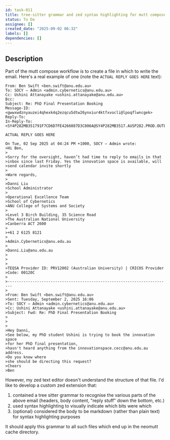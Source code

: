 ```yaml
---
id: task-011
title: tree-sitter grammar and zed syntax highlighting for mutt compose file
status: To Do
assignee: []
created_date: "2025-09-02 06:32"
labels: []
dependencies: []
---
```


## Description

Part of the mutt compose workflow is to create a file in which to write the
email. Here's a real example of one (note the `ACTUAL REPLY GOES HERE` text):

```
From: Ben Swift <ben.swift@anu.edu.au>
To: SOCY – Admin <admin.cybernetics@anu.edu.au>
Cc: Ushini Attanayake <ushini.attanayake@anu.edu.au>
Bcc:
Subject: Re: PhD Final Presentation Booking
Message-ID: <gwwxwdznyauzei4qhexk4q2ezqcu5dtw26ynxiur4ktfxvocli@lpoqflwncgek>
Reply-To:
In-Reply-To: <SY4P282MB351791F7CD6D7FE4266087D3C806A@SY4P282MB3517.AUSP282.PROD.OUTLOOK.COM>

ACTUAL REPLY GOES HERE

On Tue, 02 Sep 2025 at 04:24 PM +1000, SOCY – Admin wrote:
>Hi Ben, 
>
>Sorry for the oversight, haven’t had time to reply to emails in that
>inbox since last Friday. Yes the innovation space is available, will
>send calendar invite shortly
>
>Warm regards,
>
>Danni Liu
>School Administrator
>
>Operational Excellence Team
>School of Cybernetics
>ANU College of Systems and Society
>
>Level 3 Birch Building, 35 Science Road
>The Australian National University
>Canberra ACT 2600
>
>+61 2 6125 8121
>
>Admin.Cybernetics@anu.edu.au
>
>Danni.Liu@anu.edu.au
>
> 
>
>TEQSA Provider ID: PRV12002 (Australian University) | CRICOS Provider
>Code: 00120C
>
>------------------------------------------------------------------------
>
>From: Ben Swift <ben.swift@anu.edu.au>
>Sent: Tuesday, September 2, 2025 16:06
>To: SOCY – Admin <admin.cybernetics@anu.edu.au>
>Cc: Ushini Attanayake <ushini.attanayake@anu.edu.au>
>Subject: Fwd: Re: PhD Final Presentation Booking
>
> 
>
>Hey Danni,
>See below, my PhD student Ushini is trying to book the innovation space
>for her PhD final presentation,
>hasn't heard anything from the innovationspace.cecc@anu.edu.au address.
>Do you know where
>she should be directing this request?
>Cheers
>Ben
```

However, my zed text editor doesn't understand the structure of that file. I'd
like to develop a custom zed extension that:

1. contained a tree sitter grammar to recognise the various parts of the above
   email (headers, body content, "reply stuff" down the bottom, etc.)
2. used syntax highlighting to visually indicate which bits were which
3. (optional) considered the body to be markdown (rather than plain text) for
   syntax highlighting purposes

It should apply this grammar to all such files which end up in the neomutt cache
directory.
